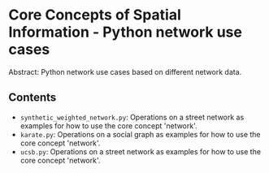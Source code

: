 Core Concepts of Spatial Information - Python network use cases
===============================================================

Abstract: Python network use cases based on different network data.

Contents
----------------------

* `synthetic_weighted_network.py`: Operations on a street network as examples for how to use the core concept 'network'.
* `karate.py`: Operations on a social graph as examples for how to use the core concept 'network'.
* `ucsb.py`: Operations on a street network as examples for how to use the core concept 'network'.

